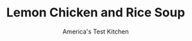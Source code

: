 ---
layout: ../../layouts/MarkdownPostLayout.astro
title: Lemon Chicken and Rice Soup
author: America's Test Kitchen
pubDate: 2023-03-15
description: "Forget about opening a can of soup. Our homemade chicken and rice soup comes together in about 30 minutes for a delicious meal."
image_url: https://res.cloudinary.com/hksqkdlah/image/upload/ar_1:1,c_fill,dpr_2.0,f_auto,fl_lossy.progressive.strip_profile,g_faces:auto,q_auto:low,w_344/4965_sfs-qdr07-sfs-4c-chickenricesoup-316668
tags: ["Main Courses","Chicken","Rice","Soups","30-Minute Suppers"]
calories: 1681
protein: 35
carbohydrates: 40
fats: 
fiber: 2
ingredients: ["6 cups, low-sodium chicken broth","1 tablespoon, vegetable oil","2 , boneless, skinless chicken breasts (6 to 8 ounces each), patted dry",", Salt and pepper","1 , medium onion, minced","2 , medium carrots, peeled and sliced into 1/4-inch rounds","1 teaspoon, minced fresh thyme leaves","3/4 cup, long-grain rice","2 tablespoons, minced fresh parsley leaves","3 tablespoons, lemon juice","4 , large egg yolks"]
serves: 4
time: ""
instructions: ["Bring broth to boil in large saucepan over high heat. Cover and set aside. Heat oil in Dutch oven over medium-high heat until just smoking. Season chicken with salt and pepper and cook until lightly browned on both sides, about 2 minutes per side. Transfer to plate. Lower heat to medium-low, add onion, and cook until lightly browned, 3 to 5 minutes. Stir in hot broth, using wooden spoon to scrape browned bits from pan. Add carrots, thyme, rice, and chicken. Cover and simmer over low heat until chicken is cooked through, about 10 minutes.","Transfer chicken to cutting board and continue simmering soup, covered, until rice is tender, about 10 minutes. Cut chicken into bite-sized pieces. Off heat, stir in chicken and parsley.","Whisk lemon juice and yolks together in bowl. Whisking constantly, gradually ladle 1 cup hot soup into egg mixture, then stir egg mixture back into soup. Reheat over low heat for 1 minute. Season with salt and pepper. Serve."]
nutrition: ["884 mg Potassium","449 mg Phosphorus","80 mg Calcium","2 mg Iron","52 mg Magnesium","1366 mg Sodium","1 mg Zinc","13 g Fat","15 mg Niacin (B3)","6 g Monounsaturated","2 g Polyunsaturated","11 mg Vitamin C","256 mg Cholesterol","3 g Saturated","2 g Fiber","53 µg Folate (food)","3 g Sugars","38 µg Vitamin K","495 g Water","40 g Carbs","53 µg Folate equivalent (total)","35 g Protein","2 mg Vitamin E","1 mg Vitamin B6","335 µg Vitamin A","420 kcal Energy","1681 calories"]
notes: "To avoid scrambling the eggs, add the hot broth to the egg yolks slowly."
---